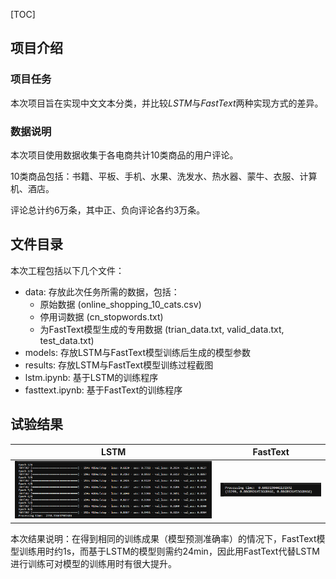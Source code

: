 [TOC]

## 项目介绍

### 项目任务

本次项目旨在实现中文文本分类，并比较*LSTM*与*FastText*两种实现方式的差异。

### 数据说明

本次项目使用数据收集于各电商共计10类商品的用户评论。

10类商品包括：书籍、平板、手机、水果、洗发水、热水器、蒙牛、衣服、计算机、酒店。

评论总计约6万条，其中正、负向评论各约3万条。


## 文件目录

本次工程包括以下几个文件：
+ data: 存放此次任务所需的数据，包括：
    + 原始数据 (online_shopping_10_cats.csv)
    + 停用词数据 (cn_stopwords.txt)
    + 为FastText模型生成的专用数据 (trian_data.txt, valid_data.txt, test_data.txt)
+ models: 存放LSTM与FastText模型训练后生成的模型参数
+ results: 存放LSTM与FastText模型训练过程截图
+ lstm.ipynb: 基于LSTM的训练程序
+ fasttext.ipynb: 基于FastText的训练程序

## 试验结果

|  LSTM  |  FastText  |
|  ----  |  ----  |
| ![lstm](.\results\lstm_training.png)  | ![fasttext](results\fasttext_training.png) |

本次结果说明：在得到相同的训练成果（模型预测准确率）的情况下，FastText模型训练用时约1s，而基于LSTM的模型则需约24min，因此用FastText代替LSTM进行训练可对模型的训练用时有很大提升。